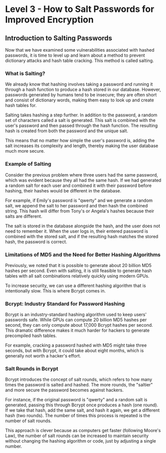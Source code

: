 # Level 3 - How to Salt Passwords for Improved Encryption

## Introduction to Salting Passwords

Now that we have examined some vulnerabilities associated with hashed passwords, it is time to level up and learn about a method to prevent dictionary attacks and hash table cracking. This method is called salting.

### What is Salting?

We already know that hashing involves taking a password and running it through a hash function to produce a hash stored in our database. However, passwords generated by humans tend to be insecure; they are often short and consist of dictionary words, making them easy to look up and create hash tables for.

Salting takes hashing a step further. In addition to the password, a random set of characters called a salt is generated. This salt is combined with the user's password and then passed through the hash function. The resulting hash is created from both the password and the unique salt.

This means that no matter how simple the user's password is, adding the salt increases its complexity and length, thereby making the user database much more secure.

### Example of Salting

Consider the previous problem where three users had the same password, which was evident because they all had the same hash. If we had generated a random salt for each user and combined it with their password before hashing, their hashes would be different in the database.

For example, if Emily's password is "qwerty" and we generate a random salt, we append the salt to her password and then hash the combined string. This hash will differ from Tony's or Angela's hashes because their salts are different.

The salt is stored in the database alongside the hash, and the user does not need to remember it. When the user logs in, their entered password is combined with the stored salt, and if the resulting hash matches the stored hash, the password is correct.

### Limitations of MD5 and the Need for Better Hashing Algorithms

Previously, we noted that it is possible to generate about 20 billion MD5 hashes per second. Even with salting, it is still feasible to generate hash tables with all salt combinations relatively quickly using modern GPUs.

To increase security, we can use a different hashing algorithm that is intentionally slow. This is where Bcrypt comes in.

### Bcrypt: Industry Standard for Password Hashing

Bcrypt is an industry-standard hashing algorithm used to keep users' passwords safe. While GPUs can compute 20 billion MD5 hashes per second, they can only compute about 17,000 Bcrypt hashes per second. This dramatic difference makes it much harder for hackers to generate precompiled hash tables.

For example, cracking a password hashed with MD5 might take three seconds, but with Bcrypt, it could take about eight months, which is generally not worth a hacker's effort.

### Salt Rounds in Bcrypt

Bcrypt introduces the concept of salt rounds, which refers to how many times the password is salted and hashed. The more rounds, the "saltier" and more secure the password becomes against hackers.

For instance, if the original password is "qwerty" and a random salt is generated, passing this through Bcrypt once produces a hash (one round). If we take that hash, add the same salt, and hash it again, we get a different hash (two rounds). The number of times this process is repeated is the number of salt rounds.

This approach is clever because as computers get faster (following Moore's Law), the number of salt rounds can be increased to maintain security without changing the hashing algorithm or code, just by adjusting a single number.

